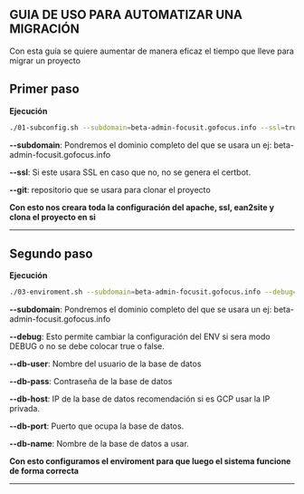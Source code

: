 ## GUIA DE USO PARA AUTOMATIZAR UNA MIGRACIÓN

Con esta guía se quiere aumentar de manera eficaz el tiempo que lleve para migrar un proyecto

## Primer paso

**Ejecución**

```bash
./01-subconfig.sh --subdomain=beta-admin-focusit.gofocus.info --ssl=true --git=https://gitlab.com/focusit/focus-web/sisweb-focusit-api
```

**--subdomain**: Pondremos el dominio completo del que se usara un ej: beta-admin-focusit.gofocus.info

**--ssl**: Si este usara SSL en caso que no, no se genera el certbot.

**--git**: repositorio que se usara para clonar el proyecto


**Con esto nos creara toda la configuración del apache, ssl, ean2site y clona el proyecto en si**

---

## Segundo paso

**Ejecución**


```bash
./03-enviroment.sh --subdomain=beta-admin-focusit.gofocus.info --debug=true --db-user=test --db-pass=test --db-host=127.0.0.1 --db-port=3306 --db-name=db-test
```

**--subdomain**: Pondremos el dominio completo del que se usara un ej: beta-admin-focusit.gofocus.info

**--debug**: Esto permite cambiar la configuración del ENV si sera modo DEBUG o no se debe colocar true o false.

**--db-user**: Nombre del usuario de la base de datos

**--db-pass**: Contraseña de la base de datos

**--db-host**: IP de la base de datos recomendación si es GCP usar la IP privada.

**--db-port**: Puerto que ocupa la base de datos.

**--db-name**: Nombre de la base de datos a usar.


**Con esto configuramos el enviroment para que luego el sistema funcione de forma correcta**

---